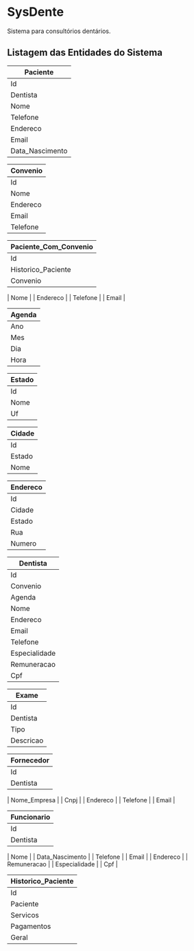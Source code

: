 # SysDente
Sistema para consultórios dentários.

## Listagem das Entidades do Sistema

|Paciente|
| --- |
| Id |
| Dentista |
| Nome |
| Telefone |
| Endereco |
| Email |
| Data_Nascimento |

| Convenio |
| --- |
| Id |
| Nome |
| Endereco |
| Email |
| Telefone |

| Paciente_Com_Convenio |
| --- |
| Id |
| Historico_Paciente |
| Convenio |

| Nome |
| Endereco |
| Telefone |
| Email |

| Agenda |
| --- |
| Ano |
| Mes |
| Dia |
| Hora |

| Estado |
| --- |
| Id |
| Nome |
| Uf |

| Cidade |
| --- |
| Id |
| Estado |
| Nome |

| Endereco |
| --- |
| Id |
| Cidade |
| Estado |
| Rua |
| Numero |

| Dentista |
| --- |
| Id |
| Convenio |
| Agenda |
| Nome |
| Endereco |
| Email |
| Telefone |
| Especialidade |
| Remuneracao |
| Cpf |

| Exame |
| --- |
| Id |
| Dentista |
| Tipo |
| Descricao |

| Fornecedor |
| --- |
| Id |
| Dentista |

| Nome_Empresa |
| Cnpj |
| Endereco |
| Telefone |
| Email |

| Funcionario |
| --- |
| Id |
| Dentista |

| Nome |
| Data_Nascimento |
| Telefone |
| Email |
| Endereco |
| Remuneracao |
| Especialidade |
| Cpf |

| Historico_Paciente |
| --- |
| Id |
| Paciente |
| Servicos |
| Pagamentos |
| Geral |